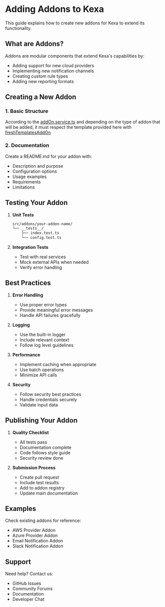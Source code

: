 # Adding Addons to Kexa

This guide explains how to create new addons for Kexa to extend its functionality.

## What are Addons?

Addons are modular components that extend Kexa's capabilities by:

- Adding support for new cloud providers
- Implementing new notification channels
- Creating custom rule types
- Adding new reporting formats

## Creating a New Addon

### 1. Basic Structure

According to the [addOn.service.ts](https://github.com/kexa-io/Kexa/blob/main/Kexa/services/addOn.service.ts) and depending on the type of addon that will be added, it must respect the template provided here with [freshTemplatesAddOn](https://github.com/kexa-io/Kexa/blob/main/config/freshTemplatesAddOn)

### 2. Documentation

Create a README.md for your addon with:

- Description and purpose
- Configuration options
- Usage examples
- Requirements
- Limitations

## Testing Your Addon

1. **Unit Tests**

   ```bash
   src/addons/your-addon-name/
   └── __tests__/
       ├── index.test.ts
       └── config.test.ts
   ```

2. **Integration Tests**
   - Test with real services
   - Mock external APIs when needed
   - Verify error handling

## Best Practices

1. **Error Handling**
   - Use proper error types
   - Provide meaningful error messages
   - Handle API failures gracefully

2. **Logging**
   - Use the built-in logger
   - Include relevant context
   - Follow log level guidelines

3. **Performance**
   - Implement caching when appropriate
   - Use batch operations
   - Minimize API calls

4. **Security**
   - Follow security best practices
   - Handle credentials securely
   - Validate input data

## Publishing Your Addon

1. **Quality Checklist**
   - All tests pass
   - Documentation complete
   - Code follows style guide
   - Security review done

2. **Submission Process**
   - Create pull request
   - Include test results
   - Add to addon registry
   - Update main documentation

## Examples

Check existing addons for reference:

- AWS Provider Addon
- Azure Provider Addon
- Email Notification Addon
- Slack Notification Addon

## Support

Need help? Contact us:

- GitHub Issues
- Community Forums
- Documentation
- Developer Chat
